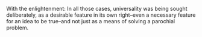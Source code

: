       

With the enlightenment: In all those cases, universality was being sought deliberately, as a desirable feature in its own right–even a necessary feature for an idea to be true–and not just as a means of solving a parochial problem.
